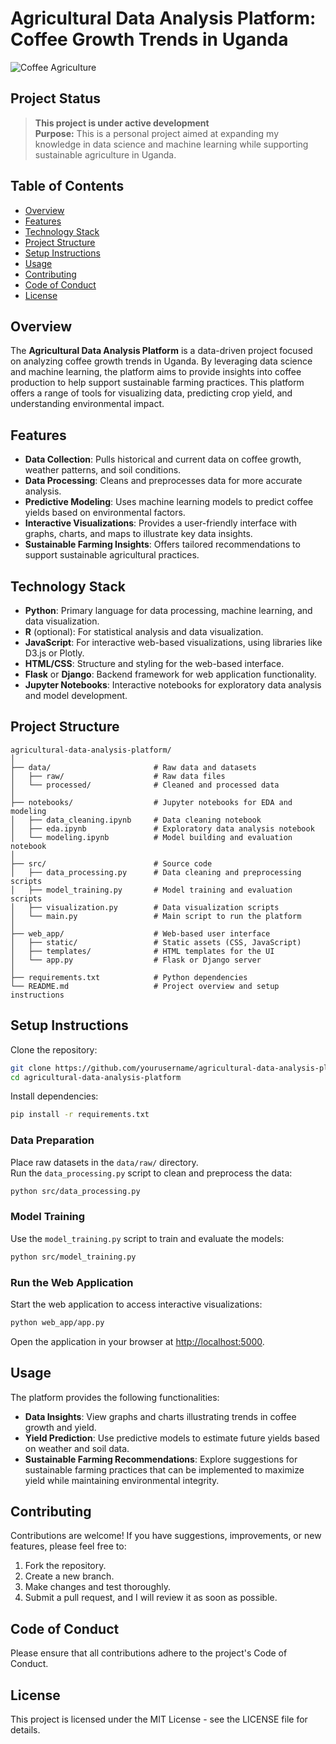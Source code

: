 # Agricultural Data Analysis Platform: Coffee Growth Trends in Uganda

![Coffee Agriculture](https://source.unsplash.com/featured/?coffee,farmland)

## Project Status
> **This project is under active development**  
> **Purpose:** This is a personal project aimed at expanding my knowledge in data science and machine learning while supporting sustainable agriculture in Uganda.  

## Table of Contents
- [Overview](#overview)
- [Features](#features)
- [Technology Stack](#technology-stack)
- [Project Structure](#project-structure)
- [Setup Instructions](#setup-instructions)
- [Usage](#usage)
- [Contributing](#contributing)
- [Code of Conduct](#code-of-conduct)
- [License](#license)

## Overview
The **Agricultural Data Analysis Platform** is a data-driven project focused on analyzing coffee growth trends in Uganda. By leveraging data science and machine learning, the platform aims to provide insights into coffee production to help support sustainable farming practices. This platform offers a range of tools for visualizing data, predicting crop yield, and understanding environmental impact.

## Features
- **Data Collection**: Pulls historical and current data on coffee growth, weather patterns, and soil conditions.
- **Data Processing**: Cleans and preprocesses data for more accurate analysis.
- **Predictive Modeling**: Uses machine learning models to predict coffee yields based on environmental factors.
- **Interactive Visualizations**: Provides a user-friendly interface with graphs, charts, and maps to illustrate key data insights.
- **Sustainable Farming Insights**: Offers tailored recommendations to support sustainable agricultural practices.

## Technology Stack
- **Python**: Primary language for data processing, machine learning, and data visualization.
- **R** (optional): For statistical analysis and data visualization.
- **JavaScript**: For interactive web-based visualizations, using libraries like D3.js or Plotly.
- **HTML/CSS**: Structure and styling for the web-based interface.
- **Flask** or **Django**: Backend framework for web application functionality.
- **Jupyter Notebooks**: Interactive notebooks for exploratory data analysis and model development.

## Project Structure
```plaintext
agricultural-data-analysis-platform/
│
├── data/                       # Raw data and datasets
│   ├── raw/                    # Raw data files
│   └── processed/              # Cleaned and processed data
│
├── notebooks/                  # Jupyter notebooks for EDA and modeling
│   ├── data_cleaning.ipynb     # Data cleaning notebook
│   ├── eda.ipynb               # Exploratory data analysis notebook
│   └── modeling.ipynb          # Model building and evaluation notebook
│
├── src/                        # Source code
│   ├── data_processing.py      # Data cleaning and preprocessing scripts
│   ├── model_training.py       # Model training and evaluation scripts
│   ├── visualization.py        # Data visualization scripts
│   └── main.py                 # Main script to run the platform
│
├── web_app/                    # Web-based user interface
│   ├── static/                 # Static assets (CSS, JavaScript)
│   ├── templates/              # HTML templates for the UI
│   └── app.py                  # Flask or Django server
│
├── requirements.txt            # Python dependencies
└── README.md                   # Project overview and setup instructions
```

## Setup Instructions
Clone the repository:
```bash
git clone https://github.com/yourusername/agricultural-data-analysis-platform.git
cd agricultural-data-analysis-platform
```

Install dependencies:
```bash
pip install -r requirements.txt
```

### Data Preparation
Place raw datasets in the `data/raw/` directory.  
Run the `data_processing.py` script to clean and preprocess the data:
```bash
python src/data_processing.py
```

### Model Training
Use the `model_training.py` script to train and evaluate the models:
```bash
python src/model_training.py
```

### Run the Web Application
Start the web application to access interactive visualizations:
```bash
python web_app/app.py
```
Open the application in your browser at [http://localhost:5000](http://localhost:5000).

## Usage
The platform provides the following functionalities:
- **Data Insights**: View graphs and charts illustrating trends in coffee growth and yield.
- **Yield Prediction**: Use predictive models to estimate future yields based on weather and soil data.
- **Sustainable Farming Recommendations**: Explore suggestions for sustainable farming practices that can be implemented to maximize yield while maintaining environmental integrity.

## Contributing
Contributions are welcome! If you have suggestions, improvements, or new features, please feel free to:
1. Fork the repository.
2. Create a new branch.
3. Make changes and test thoroughly.
4. Submit a pull request, and I will review it as soon as possible.

## Code of Conduct
Please ensure that all contributions adhere to the project's Code of Conduct.

## License
This project is licensed under the MIT License - see the LICENSE file for details.

